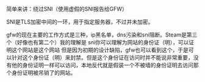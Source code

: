 简单来讲：绕过SNI（使用虚假的SNI报告给GFW）

SNI是TLS加密中间的一环，用于指定服务器，不过并未加密。

gfw的现在主要的工作方式是三种，ip黑名单，dns污染和sni阻断。Steam是第三个（好像也有第二个）我的理解是 sni你可以理解为网站的身份证（明），可以证明这个网站是这个网站 但是因为初期的设计缺陷，gfw也可以看到这个，于是可以针对这个身份证（明）来封禁。但是这个身份证在访问时并不能说非常重要，没有他的身份证明一样可以访问，本地反代就是假装一个不被墙的身份证明去访问那个身份证明被吊销了的网站。